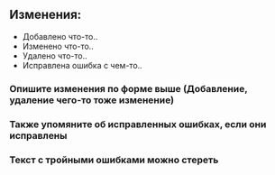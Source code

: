 ## Изменения:
- Добавлено что-то..
- Изменено что-то..
- Удалено что-то..
- Исправлена ошибка с чем-то..

### Опишите изменения по форме выше (Добавление, удаление чего-то тоже изменение)
### Также упомяните об исправленных ошибках, если они исправлены

### Текст с тройными ошибками можно стереть
